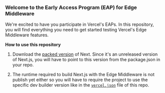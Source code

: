 ### Welcome to the Early Access Program (EAP) for Edge Middleware

We're excited to have you participate in Vercel's EAPs. In this repository, you will find everything you need to get started testing Vercel's Edge Middleware features.  

**How to use this repository**

1. Download the [packed version](https://next-middleware-build.vercel.sh/next-v12.0.0-nightly.7.tgz) of Next. Since it's an unreleased version of Next.js, you will have to point to this version from the package.json in your repo.

2. The runtime required to build Next.js with the Edge Middleware is not publish yet either so you will have to require the project to use the specific dev builder version like in the [`vercel.json`](vercel.json#L5) file of this repo.
